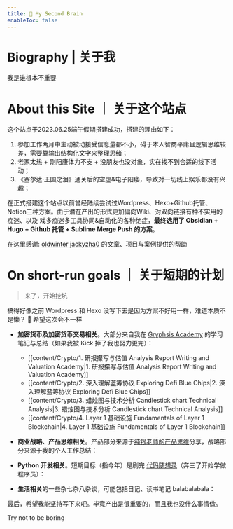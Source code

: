```yaml
---
title: 🧠 My Second Brain
enableToc: false
---
```


# Biography | 关于我
我是谁根本不重要

# About this Site ｜ 关于这个站点
这个站点于2023.06.25端午假期搭建成功，搭建的理由如下：
1. 参加工作两月中主动被动接受信息量都不小，碍于本人智商平庸且逻辑思维较差，需要靠输出结构化文字来整理思绪；
2. 老家太热 + 刚阳康体力不支 + 没朋友也没对象，实在找不到合适的线下活动；
3. 《塞尔达·王国之泪》通关后的空虚&电子阳痿，导致对一切线上娱乐都没有兴趣；

在正式搭建这个站点以前曾经陆续尝试过Wordpress、Hexo+Github托管、Notion三种方案。由于潜在产出的形式更加偏向Wiki、对双向链接有种不实用的痴迷、以及
戏多痴迷多工具协同&自动化的各种绝症，**最终选用了 Obsidian + Hugo + Github 托管 + Sublime Merge Push 的方案**。

在这里感谢: [oldwinter](https://notes.oldwinter.top) [jackyzha0]( https://github.com/jackyzha0 ) 的文章、项目与案例提供的帮助

# On short-run goals ｜ 关于短期的计划
>来了，开始挖坑
>
 搞得好像之前 Wordpress 和 Hexo 没写下去是因为方案不好用一样，难道本质不是懒？
 🫥 希望这次会不一样

- **加密货币及加密货币交易相关**。大部分来自我在 [Gryphsis Academy](https://twitter.com/gryphsisacademy) 的学习笔记与总结（如果我被 Kick 掉了我也努力更完）：
	-  [[content/Crypto/1. 研报攥写与估值 Analysis Report Writing and Valuation Academy|1. 研报攥写与估值 Analysis Report Writing and Valuation Academy]]
	-  [[content/Crypto/2. 深入理解蓝筹协议 Exploring Defi Blue Chips|2. 深入理解蓝筹协议 Exploring Defi Blue Chips]]
	-  [[content/Crypto/3. 蜡烛图与技术分析 Candlestick chart Technical Analysis|3. 蜡烛图与技术分析 Candlestick chart Technical Analysis]]
	-  [[content/Crypto/4. Layer 1 基础设施 Fundamentals of Layer 1 Blockchain|4. Layer 1 基础设施 Fundamentals of Layer 1 Blockchain]]
- **商业战略、产品思维相关**。产品部分来源于[纯银老师的产品思维](https://www.jianshu.com/u/c22ccc510fb9)分享，战略部分来源于我的个人工作总结：

- **Python 开发相关**。短期目标（指今年）是刷完 [代码随想录](https://github.com/youngyangyang04/leetcode-master)（奔三了开始学做程序员）：
- **生活相关**的一些杂七杂八杂谈，可能包括日记、读书笔记 balabalabala：
	

最后，希望我能坚持写下来吧。毕竟产出是很重要的，而且我也没什么事情做。

Try not to be boring